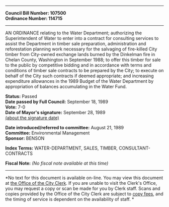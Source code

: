 * * * * *  
  
**Council Bill Number: [](#h0)[](#h2)107500**   
**Ordinance Number: 114715**  
  
* * * * *  
  
AN ORDINANCE relating to the Water Department; authorizing the Superintendent of Water to enter into a contract for consulting services to assist the Department in timber sale preparation, administration and reforestation planning work necessary for the salvaging of fire-killed City timber from City-owned exchange lands burned by the Dinkelman fire in Chelan County, Washington in September 1988; to offer this timber for sale to the public by competitive bidding and in accordance with terms and conditions of timber sale contracts to be prepared by the City; to execute on behalf of the City such contracts if deemed appropriate; and increasing expenditure allowances in the 1989 Budget of the Water Department by appropriation of balances accumulating in the Water Fund.  
  
**Status:** Passed   
**Date passed by Full Council:** September 18, 1989   
**Vote:** 7-0   
**Date of Mayor's signature:** September 28, 1989   
[(about the signature date)](/~public/approvaldate.htm)   
  
  
**Date introduced/referred to committee:** August 21, 1989   
**Committee:** Environmental Management   
**Sponsor:** BENSON   
  
**Index Terms:** WATER-DEPARTMENT, SALES, TIMBER, CONSULTANT-CONTRACTS  
  
**Fiscal Note:** *(No fiscal note available at this time)*  
  
* * * * *  
  
*No text for this document is available on-line. You may view this document at [the Office of the City Clerk](http://www.seattle.gov/leg/clerk/contactUs.htm). If you are unable to visit the Clerk's Office, you may request a copy or scan be made for you by Clerk staff. Scans and copies provided by the Office of the City Clerk are subject to [copy fees](http://clerk.seattle.gov/~public/clerkfees.htm), and the timing of service is dependent on the availability of staff. *  
  
  
